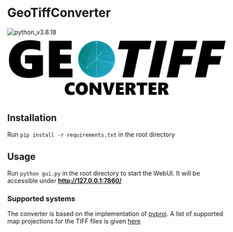 # GeoTiffConverter
![python_v3.8.18](https://img.shields.io/badge/Python-3.8.18-green)
![Banner](https://github.com/SvenPfiffner/GeoTiffConverter/blob/main/geotiff.png?raw=true)

## Installation
Run ```pip install -r requirements.txt``` in the root directory

## Usage
Run ```python gui.py``` in the root directory to start the WebUI. It will be accessible under **http://127.0.0.1:7860/**

### Supported systems
The converter is based on the implementation of [pyproj](https://pypi.org/project/pyproj/). A list of supported map projections for the TIFF files is given [here](https://proj.org/en/9.3/operations/projections/index.html)